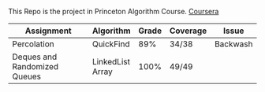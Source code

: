 This Repo is the project in Princeton Algorithm Course. [Coursera](https://www.coursera.org/learn/algorithms-part1)

| Assignment                   | Algorithm            | Grade | Coverage | Issue    |
| ---------------------------- | -------------------- | ----- | -------- | -------- |
| Percolation                  | QuickFind            | 89%   | 34/38    | Backwash |
| Deques and Randomized Queues | LinkedList<br/>Array | 100%  | 49/49    |          |




